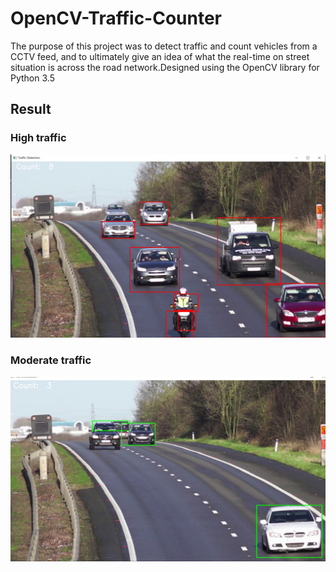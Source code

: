 
# OpenCV-Traffic-Counter
The purpose of this project was to detect traffic and count vehicles from a CCTV feed, and to ultimately give an idea of what the real-time on street situation is across the road network.Designed using the OpenCV library for Python 3.5
## Result 
### High traffic
![Result - High traffic](https://raw.githubusercontent.com/akie123/TraficCounterCv/master/Screen1.jpg)

### Moderate traffic
![Result - Mod traffic](https://raw.githubusercontent.com/akie123/TraficCounterCv/master/Screen2.jpg)
